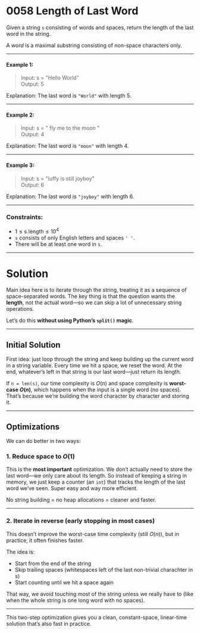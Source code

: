 # 0058 Length of Last Word

Given a string `s` consisting of words and spaces, return the length of the last word in the string.

A *word* is a maximal substring consisting of non-space characters only.

---

#### Example 1:

> Input: s = "Hello World"  
> Output: 5

Explanation: The last word is `"World"` with length 5.

---

#### Example 2:

> Input: s = "   fly me   to   the moon  "  
> Output: 4

Explanation: The last word is `"moon"` with length 4.

---

#### Example 3:

> Input: s = "luffy is still joyboy"  
> Output: 6

Explanation: The last word is `"joyboy"` with length 6.

---

### Constraints:

- $1 \leq \text{s.length} \leq 10^4$
- `s` consists of only English letters and spaces `' '`.
- There will be at least one word in `s`.

---

# Solution

Main idea here is to iterate through the string, treating it as a sequence of space-separated words. The key thing is that the question wants the **length**, not the actual word—so we can skip a lot of unnecessary string operations.

Let’s do this **without using Python’s `split()` magic**.

---

## Initial Solution

First idea: just loop through the string and keep building up the current word in a string variable. Every time we hit a space, we reset the word. At the end, whatever’s left in that string is our last word—just return its length.

If `n = len(s)`, our time complexity is $O(n)$ and space complexity is **worst-case $O(n)$**, which happens when the input is a single word (no spaces). That’s because we’re building the word character by character and storing it.

---

## Optimizations

We can do better in two ways:

### 1. Reduce space to $O(1)$  
This is the **most important** optimization. We don’t actually need to store the last word—we only care about its length. So instead of keeping a string in memory, we just keep a counter (an `int`) that tracks the length of the last word we’ve seen. Super easy and way more efficient.

No string building = no heap allocations = cleaner and faster.

---

### 2. Iterate in reverse (early stopping in most cases)  
This doesn’t improve the worst-case time complexity (still $O(n)$), but in practice, it often finishes faster. 

The idea is:  
- Start from the end of the string  
- Skip trailing spaces (whitespaces left of the last non-trivial charachter in s)
- Start counting until we hit a space again  

That way, we avoid touching most of the string unless we really have to (like when the whole string is one long word with no spaces).

---

This two-step optimization gives you a clean, constant-space, linear-time solution that’s also fast in practice.
